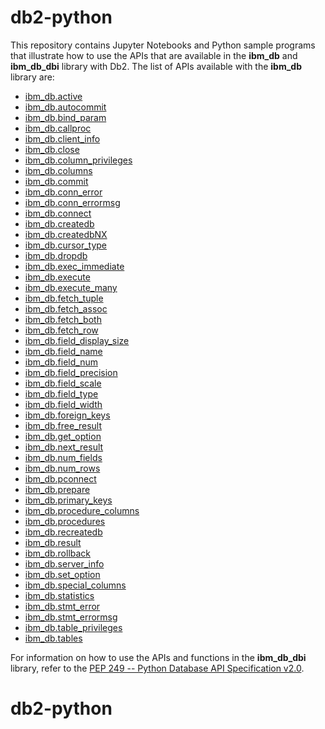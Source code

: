 # db2-python
This repository contains Jupyter Notebooks and Python sample programs that illustrate how to use the APIs that are available in the <b>ibm_db</b> and <b>ibm_db_dbi</b> library with Db2. The list of APIs available with the <b>ibm_db</b> library are:

<ul>
  <li><a href="http://htmlpreview.github.io/?https://github.com/IBM/db2-python/blob/master/HTML_Documentation/ibm_db-active.html">ibm_db.active</a></li>
  <li><a href="http://htmlpreview.github.io/?https://github.com/IBM/db2-python/blob/master/HTML_Documentation/ibm_db-autocommit.html">ibm_db.autocommit</a></li>
  <li><a href="http://htmlpreview.github.io/?https://github.com/IBM/db2-python/blob/master/HTML_Documentation/ibm_db-bind_param.html">ibm_db.bind_param</a></li>
  <li><a href="http://htmlpreview.github.io/?https://github.com/IBM/db2-python/blob/master/HTML_Documentation/ibm_db-callproc.html">ibm_db.callproc</a></li>
  <li><a href="http://htmlpreview.github.io/?https://github.com/IBM/db2-python/blob/master/HTML_Documentation/ibm_db-client_info.html">ibm_db.client_info</a></li>
  <li><a href="http://htmlpreview.github.io/?https://github.com/IBM/db2-python/blob/master/HTML_Documentation/ibm_db-close.html">ibm_db.close</a></li>
  <li><a href="http://htmlpreview.github.io/?https://github.com/IBM/db2-python/blob/master/HTML_Documentation/ibm_db-column_privileges.html">ibm_db.column_privileges</a></li>
  <li><a href="http://htmlpreview.github.io/?https://github.com/IBM/db2-python/blob/master/HTML_Documentation/ibm_db-columns.html">ibm_db.columns</a></li>
  <li><a href="http://htmlpreview.github.io/?https://github.com/IBM/db2-python/blob/master/HTML_Documentation/ibm_db-commit.html">ibm_db.commit</a></li>
  <li><a href="http://htmlpreview.github.io/?https://github.com/IBM/db2-python/blob/master/HTML_Documentation/ibm_db-conn_error.html">ibm_db.conn_error</a></li>
  <li><a href="http://htmlpreview.github.io/?https://github.com/IBM/db2-python/blob/master/HTML_Documentation/ibm_db-conn_errormsg.html">ibm_db.conn_errormsg</a></li>
  <li><a href="http://htmlpreview.github.io/?https://github.com/IBM/db2-python/blob/master/HTML_Documentation/ibm_db-connect.html">ibm_db.connect</a></li>
  <li><a href="http://htmlpreview.github.io/?https://github.com/IBM/db2-python/blob/master/HTML_Documentation/ibm_db-createdb.html">ibm_db.createdb</a></li>
  <li><a href="http://htmlpreview.github.io/?https://github.com/IBM/db2-python/blob/master/HTML_Documentation/ibm_db-createdbNX.html">ibm_db.createdbNX</a></li>
  <li><a href="http://htmlpreview.github.io/?https://github.com/IBM/db2-python/blob/master/HTML_Documentation/ibm_db-cursor_type.html">ibm_db.cursor_type</a></li>
  <li><a href="http://htmlpreview.github.io/?https://github.com/IBM/db2-python/blob/master/HTML_Documentation/ibm_db-dropdb.html">ibm_db.dropdb</a></li>
  <li><a href="http://htmlpreview.github.io/?https://github.com/IBM/db2-python/blob/master/HTML_Documentation/ibm_db-exec_immediate.html">ibm_db.exec_immediate</a></li>
  <li><a href="http://htmlpreview.github.io/?https://github.com/IBM/db2-python/blob/master/HTML_Documentation/ibm_db-execute.html">ibm_db.execute</a></li>
  <li><a href="http://htmlpreview.github.io/?https://github.com/IBM/db2-python/blob/master/HTML_Documentation/ibm_db-execute_many.html">ibm_db.execute_many</a></li>
  <li><a href="http://htmlpreview.github.io/?https://github.com/IBM/db2-python/blob/master/HTML_Documentation/ibm_db-fetch_tuple.html">ibm_db.fetch_tuple</a></li>
  <li><a href="http://htmlpreview.github.io/?https://github.com/IBM/db2-python/blob/master/HTML_Documentation/ibm_db-fetch_assoc.html">ibm_db.fetch_assoc</a></li>
  <li><a href="http://htmlpreview.github.io/?https://github.com/IBM/db2-python/blob/master/HTML_Documentation/ibm_db-fetch_both.html">ibm_db.fetch_both</a></li>
  <li><a href="http://htmlpreview.github.io/?https://github.com/IBM/db2-python/blob/master/HTML_Documentation/ibm_db-fetch_row.html">ibm_db.fetch_row</a></li>
  <li><a href="http://htmlpreview.github.io/?https://github.com/IBM/db2-python/blob/master/HTML_Documentation/ibm_db-field_display_size.html">ibm_db.field_display_size</a></li>
  <li><a href="http://htmlpreview.github.io/?https://github.com/IBM/db2-python/blob/master/HTML_Documentation/ibm_db-field_name.html">ibm_db.field_name</a></li>
  <li><a href="http://htmlpreview.github.io/?https://github.com/IBM/db2-python/blob/master/HTML_Documentation/ibm_db-field_num.html">ibm_db.field_num</a></li>
  <li><a href="http://htmlpreview.github.io/?https://github.com/IBM/db2-python/blob/master/HTML_Documentation/ibm_db-field_precision.html">ibm_db.field_precision</a></li>
  <li><a href="http://htmlpreview.github.io/?https://github.com/IBM/db2-python/blob/master/HTML_Documentation/ibm_db-field_scale.html">ibm_db.field_scale</a></li>
  <li><a href="http://htmlpreview.github.io/?https://github.com/IBM/db2-python/blob/master/HTML_Documentation/ibm_db-field_type.html">ibm_db.field_type</a></li>
  <li><a href="http://htmlpreview.github.io/?https://github.com/IBM/db2-python/blob/master/HTML_Documentation/ibm_db-field_width.html">ibm_db.field_width</a></li>
  <li><a href="http://htmlpreview.github.io/?https://github.com/IBM/db2-python/blob/master/HTML_Documentation/ibm_db-foreign_keys.html">ibm_db.foreign_keys</a></li>
  <li><a href="http://htmlpreview.github.io/?https://github.com/IBM/db2-python/blob/master/HTML_Documentation/ibm_db-free_result.html">ibm_db.free_result</a></li>
  <li><a href="http://htmlpreview.github.io/?https://github.com/IBM/db2-python/blob/master/HTML_Documentation/ibm_db-get_option.html">ibm_db.get_option</a></li>
  <li><a href="http://htmlpreview.github.io/?https://github.com/IBM/db2-python/blob/master/HTML_Documentation/ibm_db-next_result.html">ibm_db.next_result</a></li>
  <li><a href="http://htmlpreview.github.io/?https://github.com/IBM/db2-python/blob/master/HTML_Documentation/ibm_db-num_fields.html">ibm_db.num_fields</a></li>
  <li><a href="http://htmlpreview.github.io/?https://github.com/IBM/db2-python/blob/master/HTML_Documentation/ibm_db-num_rows.html">ibm_db.num_rows</a></li>
  <li><a href="http://htmlpreview.github.io/?https://github.com/IBM/db2-python/blob/master/HTML_Documentation/ibm_db-pconnect.html">ibm_db.pconnect</a></li>
  <li><a href="http://htmlpreview.github.io/?https://github.com/IBM/db2-python/blob/master/HTML_Documentation/ibm_db-prepare.html">ibm_db.prepare</a></li>
  <li><a href="http://htmlpreview.github.io/?https://github.com/IBM/db2-python/blob/master/HTML_Documentation/ibm_db-primary_keys.html">ibm_db.primary_keys</a></li>
  <li><a href="http://htmlpreview.github.io/?https://github.com/IBM/db2-python/blob/master/HTML_Documentation/ibm_db-procedure_columns.html">ibm_db.procedure_columns</a></li>
  <li><a href="http://htmlpreview.github.io/?https://github.com/IBM/db2-python/blob/master/HTML_Documentation/ibm_db-procedures.html">ibm_db.procedures</a></li>
  <li><a href="http://htmlpreview.github.io/?https://github.com/IBM/db2-python/blob/master/HTML_Documentation/ibm_db-recreatedb.html">ibm_db.recreatedb</a></li>
  <li><a href="http://htmlpreview.github.io/?https://github.com/IBM/db2-python/blob/master/HTML_Documentation/ibm_db-result.html">ibm_db.result</a></li>
  <li><a href="http://htmlpreview.github.io/?https://github.com/IBM/db2-python/blob/master/HTML_Documentation/ibm_db-rollback.html">ibm_db.rollback</a></li>
  <li><a href="http://htmlpreview.github.io/?https://github.com/IBM/db2-python/blob/master/HTML_Documentation/ibm_db-server_info.html">ibm_db.server_info</a></li>
  <li><a href="http://htmlpreview.github.io/?https://github.com/IBM/db2-python/blob/master/HTML_Documentation/ibm_db-set_option.html">ibm_db.set_option</a></li>
  <li><a href="http://htmlpreview.github.io/?https://github.com/IBM/db2-python/blob/master/HTML_Documentation/ibm_db-special_columns.html">ibm_db.special_columns</a></li>
  <li><a href="http://htmlpreview.github.io/?https://github.com/IBM/db2-python/blob/master/HTML_Documentation/ibm_db-statistics.html">ibm_db.statistics</a></li>
  <li><a href="http://htmlpreview.github.io/?https://github.com/IBM/db2-python/blob/master/HTML_Documentation/ibm_db-stmt_error.html">ibm_db.stmt_error</a></li>
  <li><a href="http://htmlpreview.github.io/?https://github.com/IBM/db2-python/blob/master/HTML_Documentation/ibm_db-stmt_errormsg.html">ibm_db.stmt_errormsg</a></li>
  <li><a href="http://htmlpreview.github.io/?https://github.com/IBM/db2-python/blob/master/HTML_Documentation/ibm_db-table_privileges.html">ibm_db.table_privileges</a></li>
  <li><a href="http://htmlpreview.github.io/?https://github.com/IBM/db2-python/blob/master/HTML_Documentation/ibm_db-tables.html">ibm_db.tables</a></li>
</ul>

For information on how to use the APIs and functions in the <b>ibm_db_dbi</b> library, refer to the <a href="http://www.python.org/dev/peps/pep-0249/">PEP 249 -- Python Database API Specification v2.0</a>. 
# db2-python
